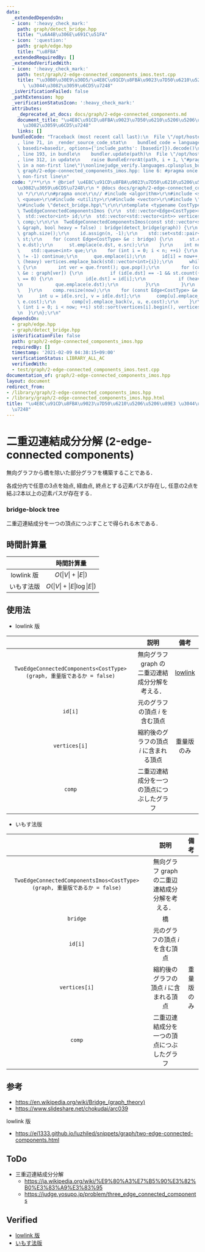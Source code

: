 ```yaml
---
data:
  _extendedDependsOn:
  - icon: ':heavy_check_mark:'
    path: graph/detect_bridge.hpp
    title: "\u6A4B\u306E\u691C\u51FA"
  - icon: ':question:'
    path: graph/edge.hpp
    title: "\u8FBA"
  _extendedRequiredBy: []
  _extendedVerifiedWith:
  - icon: ':heavy_check_mark:'
    path: test/graph/2-edge-connected_components_imos.test.cpp
    title: "\u30B0\u30E9\u30D5/\u4E8C\u91CD\u8FBA\u9023\u7D50\u6210\u5206\u5206\u89E3\
      \ \u3044\u3082\u3059\u6CD5\u7248"
  _isVerificationFailed: false
  _pathExtension: hpp
  _verificationStatusIcon: ':heavy_check_mark:'
  attributes:
    _deprecated_at_docs: docs/graph/2-edge-connected_components.md
    document_title: "\u4E8C\u91CD\u8FBA\u9023\u7D50\u6210\u5206\u5206\u89E3 \u3044\
      \u3082\u3059\u6CD5\u7248"
    links: []
  bundledCode: "Traceback (most recent call last):\n  File \"/opt/hostedtoolcache/Python/3.9.1/x64/lib/python3.9/site-packages/onlinejudge_verify/documentation/build.py\"\
    , line 71, in _render_source_code_stat\n    bundled_code = language.bundle(stat.path,\
    \ basedir=basedir, options={'include_paths': [basedir]}).decode()\n  File \"/opt/hostedtoolcache/Python/3.9.1/x64/lib/python3.9/site-packages/onlinejudge_verify/languages/cplusplus.py\"\
    , line 193, in bundle\n    bundler.update(path)\n  File \"/opt/hostedtoolcache/Python/3.9.1/x64/lib/python3.9/site-packages/onlinejudge_verify/languages/cplusplus_bundle.py\"\
    , line 312, in update\n    raise BundleErrorAt(path, i + 1, \"#pragma once found\
    \ in a non-first line\")\nonlinejudge_verify.languages.cplusplus_bundle.BundleErrorAt:\
    \ graph/2-edge-connected_components_imos.hpp: line 6: #pragma once found in a\
    \ non-first line\n"
  code: "/**\r\n * @brief \u4E8C\u91CD\u8FBA\u9023\u7D50\u6210\u5206\u5206\u89E3 \u3044\
    \u3082\u3059\u6CD5\u7248\r\n * @docs docs/graph/2-edge-connected_components.md\r\
    \n */\r\n\r\n#pragma once\r\n// #include <algorithm>\r\n#include <set>\r\n#include\
    \ <queue>\r\n#include <utility>\r\n#include <vector>\r\n#include \"edge.hpp\"\r\
    \n#include \"detect_bridge.hpp\"\r\n\r\ntemplate <typename CostType>\r\nstruct\
    \ TwoEdgeConnectedComponentsImos {\r\n  std::vector<Edge<CostType>> bridge;\r\n\
    \  std::vector<int> id;\r\n  std::vector<std::vector<int>> vertices;\r\n  std::vector<std::vector<Edge<CostType>>>\
    \ comp;\r\n\r\n  TwoEdgeConnectedComponentsImos(const std::vector<std::vector<Edge<CostType>>>\
    \ &graph, bool heavy = false) : bridge(detect_bridge(graph)) {\r\n    int n =\
    \ graph.size();\r\n    id.assign(n, -1);\r\n    std::set<std::pair<int, int>>\
    \ st;\r\n    for (const Edge<CostType> &e : bridge) {\r\n      st.emplace(e.src,\
    \ e.dst);\r\n      st.emplace(e.dst, e.src);\r\n    }\r\n    int now = 0;\r\n\
    \    std::queue<int> que;\r\n    for (int i = 0; i < n; ++i) {\r\n      if (id[i]\
    \ != -1) continue;\r\n      que.emplace(i);\r\n      id[i] = now++;\r\n      if\
    \ (heavy) vertices.emplace_back(std::vector<int>{i});\r\n      while (!que.empty())\
    \ {\r\n        int ver = que.front(); que.pop();\r\n        for (const Edge<CostType>\
    \ &e : graph[ver]) {\r\n          if (id[e.dst] == -1 && st.count({ver, e.dst})\
    \ == 0) {\r\n            id[e.dst] = id[i];\r\n            if (heavy) vertices[id[i]].emplace_back(e.dst);\r\
    \n            que.emplace(e.dst);\r\n          }\r\n        }\r\n      }\r\n \
    \   }\r\n    comp.resize(now);\r\n    for (const Edge<CostType> &e : bridge) {\r\
    \n      int u = id[e.src], v = id[e.dst];\r\n      comp[u].emplace_back(u, v,\
    \ e.cost);\r\n      comp[v].emplace_back(v, u, e.cost);\r\n    }\r\n    // for\
    \ (int i = 0; i < now; ++i) std::sort(vertices[i].begin(), vertices[i].end());\r\
    \n  }\r\n};\r\n"
  dependsOn:
  - graph/edge.hpp
  - graph/detect_bridge.hpp
  isVerificationFile: false
  path: graph/2-edge-connected_components_imos.hpp
  requiredBy: []
  timestamp: '2021-02-09 04:38:15+09:00'
  verificationStatus: LIBRARY_ALL_AC
  verifiedWith:
  - test/graph/2-edge-connected_components_imos.test.cpp
documentation_of: graph/2-edge-connected_components_imos.hpp
layout: document
redirect_from:
- /library/graph/2-edge-connected_components_imos.hpp
- /library/graph/2-edge-connected_components_imos.hpp.html
title: "\u4E8C\u91CD\u8FBA\u9023\u7D50\u6210\u5206\u5206\u89E3 \u3044\u3082\u3059\u6CD5\
  \u7248"
---
```

# 二重辺連結成分分解 (2-edge-connected components)

無向グラフから橋を除いた部分グラフを構築することである．

各成分内で任意の3点を始点, 経由点, 終点とする辺素パスが存在し, 任意の2点を結ぶ2本以上の辺素パスが存在する．


### bridge-block tree

二重辺連結成分を一つの頂点につぶすことで得られる木である．


## 時間計算量

||時間計算量|
|:--:|:--:|
|lowlink 版|$O(\lvert V \rvert + \lvert E \rvert)$|
|いもす法版|$O(\lvert V \rvert + \lvert E \rvert \log{\lvert E \rvert})$|


## 使用法

- lowlink 版

||説明|備考|
|:--:|:--:|:--:|
|`TwoEdgeConnectedComponents<CostType>(graph, 重量版であるか = false)`|無向グラフ $\mathrm{graph}$ の二重辺連結成分分解を考える．|[lowlink](lowlink.md)|
|`id[i]`|元のグラフの頂点 $i$ を含む頂点||
|`vertices[i]`|縮約後のグラフの頂点 $i$ に含まれる頂点|重量版のみ|
|`comp`|二重辺連結成分を一つの頂点につぶしたグラフ||

- いもす法版

||説明|備考|
|:--:|:--:|:--:|
|`TwoEdgeConnectedComponentsImos<CostType>(graph, 重量版であるか = false)`|無向グラフ $\mathrm{graph}$ の二重辺連結成分分解を考える．||
|`bridge`|橋||
|`id[i]`|元のグラフの頂点 $i$ を含む頂点||
|`vertices[i]`|縮約後のグラフの頂点 $i$ に含まれる頂点|重量版のみ|
|`comp`|二重辺連結成分を一つの頂点につぶしたグラフ||


## 参考

- https://en.wikipedia.org/wiki/Bridge_(graph_theory)
- https://www.slideshare.net/chokudai/arc039

lowlink 版
- https://ei1333.github.io/luzhiled/snippets/graph/two-edge-connected-components.html


## ToDo

- 三重辺連結成分分解
  - https://ja.wikipedia.org/wiki/%E9%80%A3%E7%B5%90%E3%82%B0%E3%83%A9%E3%83%95
  - https://judge.yosupo.jp/problem/three_edge_connected_components


## Verified

- [lowlink 版](https://atcoder.jp/contests/arc039/submissions/9288123)
- [いもす法版](https://judge.yosupo.jp/submission/5729)
